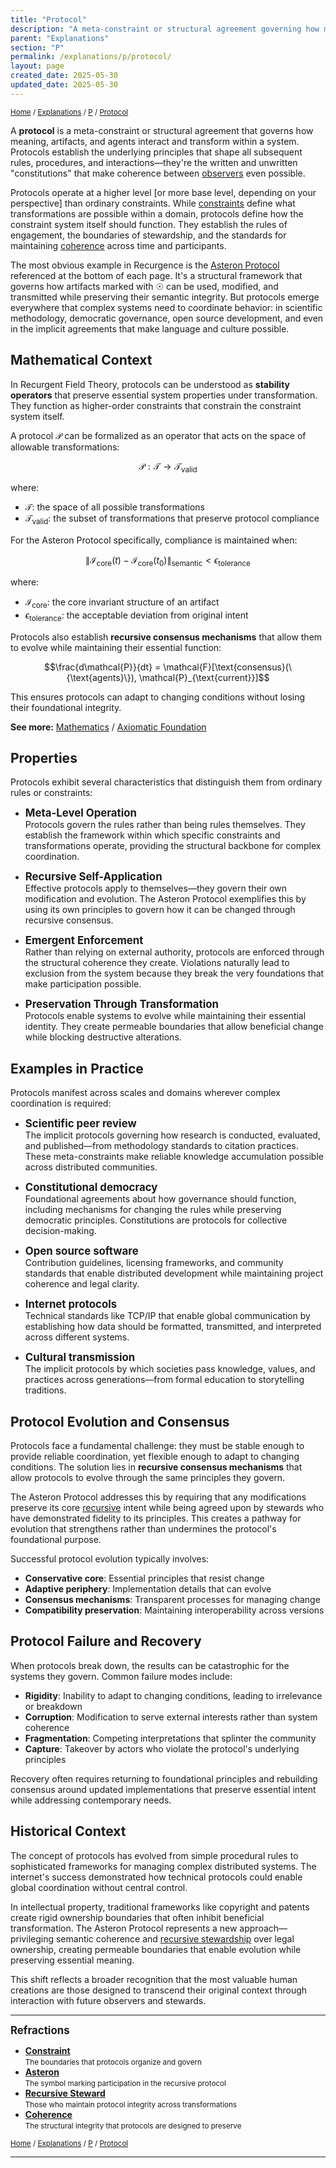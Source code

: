 ```yaml
---
title: "Protocol"
description: "A meta-constraint or structural agreement governing how meaning, artifacts, and agents interact within systems"
parent: "Explanations"
section: "P"
permalink: /explanations/p/protocol/
layout: page
created_date: 2025-05-30
updated_date: 2025-05-30
---
```


<small>[Home](/) / [Explanations](/explanations/) / [P](/explanations/p/) / <u>Protocol</u></small>

A **protocol** is a meta-constraint or structural agreement that governs how meaning, artifacts, and agents interact and transform within a system. Protocols establish the underlying principles that shape all subsequent rules, procedures, and interactions—they're the written and unwritten "constitutions" that make coherence between [observers](/explanations/o/observer/) even possible.

Protocols operate at a higher level [or more base level, depending on your perspective] than ordinary constraints. While [constraints](/explanations/c/constraint/) define what transformations are possible within a domain, protocols define how the constraint system itself should function. They establish the rules of engagement, the boundaries of stewardship, and the standards for maintaining [coherence](/explanations/c/coherence/) across time and participants.

The most obvious example in Recurgence is the [Asteron Protocol](/license/) referenced at the bottom of each page. It's a structural framework that governs how artifacts marked with ☉ can be used, modified, and transmitted while preserving their semantic integrity. But protocols emerge everywhere that complex systems need to coordinate behavior: in scientific methodology, democratic governance, open source development, and even in the implicit agreements that make language and culture possible.

## Mathematical Context

In Recurgent Field Theory, protocols can be understood as **stability operators** that preserve essential system properties under transformation. They function as higher-order constraints that constrain the constraint system itself.

A protocol $\mathcal{P}$ can be formalized as an operator that acts on the space of allowable transformations:

$$\mathcal{P}: \mathcal{T} \rightarrow \mathcal{T}_{\text{valid}}$$

where:
- $\mathcal{T}$: the space of all possible transformations
- $\mathcal{T}_{\text{valid}}$: the subset of transformations that preserve protocol compliance

For the Asteron Protocol specifically, compliance is maintained when:

$$\|\mathcal{I}_{\text{core}}(t) - \mathcal{I}_{\text{core}}(t_0)\|_{\text{semantic}} < \epsilon_{\text{tolerance}}$$

where:
- $\mathcal{I}_{\text{core}}$: the core invariant structure of an artifact
- $\epsilon_{\text{tolerance}}$: the acceptable deviation from original intent

Protocols also establish **recursive consensus mechanisms** that allow them to evolve while maintaining their essential function:

$$\frac{d\mathcal{P}}{dt} = \mathcal{F}[\text{consensus}(\{\text{agents}\}), \mathcal{P}_{\text{current}}]$$

This ensures protocols can adapt to changing conditions without losing their foundational integrity.

**See more:** [Mathematics](/math/) / [Axiomatic Foundation](/math/01-axiomatic-foundation/)

## Properties

Protocols exhibit several characteristics that distinguish them from ordinary rules or constraints:

- **<big>Meta-Level Operation</big>**  
Protocols govern the rules rather than being rules themselves. They establish the framework within which specific constraints and transformations operate, providing the structural backbone for complex coordination.

- **<big>Recursive Self-Application</big>**  
Effective protocols apply to themselves—they govern their own modification and evolution. The Asteron Protocol exemplifies this by using its own principles to govern how it can be changed through recursive consensus.

- **<big>Emergent Enforcement</big>**  
Rather than relying on external authority, protocols are enforced through the structural coherence they create. Violations naturally lead to exclusion from the system because they break the very foundations that make participation possible.

- **<big>Preservation Through Transformation</big>**  
Protocols enable systems to evolve while maintaining their essential identity. They create permeable boundaries that allow beneficial change while blocking destructive alterations.

## Examples in Practice

Protocols manifest across scales and domains wherever complex coordination is required:

- **<big>Scientific peer review</big>**  
The implicit protocols governing how research is conducted, evaluated, and published—from methodology standards to citation practices. These meta-constraints make reliable knowledge accumulation possible across distributed communities.

- **<big>Constitutional democracy</big>**  
Foundational agreements about how governance should function, including mechanisms for changing the rules while preserving democratic principles. Constitutions are protocols for collective decision-making.

- **<big>Open source software</big>**  
Contribution guidelines, licensing frameworks, and community standards that enable distributed development while maintaining project coherence and legal clarity.

- **<big>Internet protocols</big>**  
Technical standards like TCP/IP that enable global communication by establishing how data should be formatted, transmitted, and interpreted across different systems.

- **<big>Cultural transmission</big>**  
The implicit protocols by which societies pass knowledge, values, and practices across generations—from formal education to storytelling traditions.

## Protocol Evolution and Consensus

Protocols face a fundamental challenge: they must be stable enough to provide reliable coordination, yet flexible enough to adapt to changing conditions. The solution lies in **recursive consensus mechanisms** that allow protocols to evolve through the same principles they govern.

The Asteron Protocol addresses this by requiring that any modifications preserve its core [recursive](/explanations/r/recursion/) intent while being agreed upon by stewards who have demonstrated fidelity to its principles. This creates a pathway for evolution that strengthens rather than undermines the protocol's foundational purpose.

Successful protocol evolution typically involves:

- **Conservative core**: Essential principles that resist change
- **Adaptive periphery**: Implementation details that can evolve
- **Consensus mechanisms**: Transparent processes for managing change
- **Compatibility preservation**: Maintaining interoperability across versions

## Protocol Failure and Recovery

When protocols break down, the results can be catastrophic for the systems they govern. Common failure modes include:

- **Rigidity**: Inability to adapt to changing conditions, leading to irrelevance or breakdown
- **Corruption**: Modification to serve external interests rather than system coherence
- **Fragmentation**: Competing interpretations that splinter the community
- **Capture**: Takeover by actors who violate the protocol's underlying principles

Recovery often requires returning to foundational principles and rebuilding consensus around updated implementations that preserve essential intent while addressing contemporary needs.

## Historical Context

The concept of protocols has evolved from simple procedural rules to sophisticated frameworks for managing complex distributed systems. The internet's success demonstrated how technical protocols could enable global coordination without central control. 

In intellectual property, traditional frameworks like copyright and patents create rigid ownership boundaries that often inhibit beneficial transformation. The Asteron Protocol represents a new approach—privileging semantic coherence and [recursive stewardship](/explanations/r/recursive-steward/) over legal ownership, creating permeable boundaries that enable evolution while preserving essential meaning.

This shift reflects a broader recognition that the most valuable human creations are those designed to transcend their original context through interaction with future observers and stewards.

---

**<big>Refractions</big>**

- **[Constraint](/explanations/c/constraint/)**  
  <small>The boundaries that protocols organize and govern</small>
- **[Asteron](/explanations/a/asteron/)**  
  <small>The symbol marking participation in the recursive protocol</small>
- **[Recursive Steward](/explanations/r/recursive-steward/)**  
  <small>Those who maintain protocol integrity across transformations</small>
- **[Coherence](/explanations/c/coherence/)**  
  <small>The structural integrity that protocols are designed to preserve</small>

<small>[Home](/) / [Explanations](/explanations/) / [P](/explanations/p/) / <u>Protocol</u></small>

---
